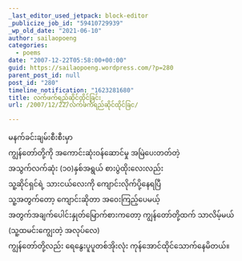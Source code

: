 ```yaml
---
_last_editor_used_jetpack: block-editor
_publicize_job_id: "59410729939"
_wp_old_date: "2021-06-10"
author: sailaopoeng
categories:
  - poems
date: "2007-12-22T05:58:00+00:00"
guid: https://sailaopoeng.wordpress.com/?p=280
parent_post_id: null
post_id: "280"
timeline_notification: "1623281680"
title: လက်ဖက်ရည်ဆိုင်ထိုင်ခြင်း
url: /2007/12/22/လက်ဖက်ရည်ဆိုင်ထိုင်ခြင/

---
```

မနက်ခင်းချမ်းစီးစီးမှာ  
ကျွန်တော်တို့ကို အကောင်းဆုံးဝန်ဆောင်မှု အမြဲပေးတတ်တဲ့  
အသွက်လက်ဆုံး (၁၀)နှစ်အရွယ် စားပွဲထိုးလေးလည်း  
သူ့ဆိုင်ရှင်ရဲ့ သားငယ်လေးကို ကျောင်းလိုက်ပို့နေရပြီ  
သူ့အတွက်တော့ ကျောင်းဆိုတာ အဝေးကြည့်ပေမယ့်  
အတွက်အချက်ပေါင်းနှုတ်မြောက်စားကတော့ ကျွန်တော်တို့ထက် သာလိမ့်မယ်  
(သူ့ထမင်းကျွေးတဲ့ အလုပ်လေ)  
ကျွန်တော်တို့လည်း ရေနွေးပူပူတစ်အိုးလုံး ကုန်အောင်ထိုင်သောက်နေမိတယ်။
